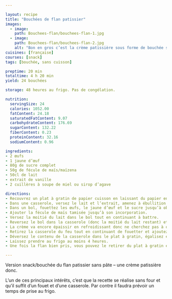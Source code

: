 ```yaml
---

layout: recipe
title: "Bouchées de flan patissier"
images:
  - image:
    path: Bouchees-flan/bouchees-flan-1.jpg
  - image:
    path: Bouchees-flan/bouchees-flan-2.jpg
    alt: "Bon en gros c’est la crème patissière sous forme de bouchée solide, rien de plus, rien de moins. Mais si tu aimes le flan patissier, tu vas adorer."
cuisines: [française]
courses: [snack]
tags: [bouchée, sans cuisson]

preptime: 20 min 
totaltime: 4 h 20 min
yield: 24 bouchées

storage: 48 heures au frigo. Pas de congélation.

nutrition:
  servingSize: 24
  calories: 1052.00
  fatContent: 24.18
  saturatedFatContent: 9.07
  carbohydrateContent: 176.69
  sugarContent: 132.22
  fiberContent: 0.23
  proteinContent: 32.16
  sodiumContent: 0.96

ingredients:
- 2 œufs 
- 1 jaune d’œuf
- 80g de sucre complet
- 50g de fécule de maïs/maïzena
- 50cl de lait
- extrait de vanille
- 2 cuillères à soupe de miel ou sirop d’agave

directions:
- Recouvrez un plat à gratin de papier cuisson en laissant du papier en plus sur 2 côtés pour pouvoir le soulever plus facilement. Assurez-vous qu’il puisse aller au frigo.
- Dans une casserole, versez le lait et l’extrait, amenez à ébullition puis coupez le feu et laissez infuser jusqu’à ce que la casserole tiédisse.
- Dans un bol, fouettez les œufs, le jaune d’œuf et le sucre jusqu’à obtenir une petite mousse en surface.
- Ajouter la fécule de maïs tamisée jusqu’à son incorporation.
- Versez la moitié du lait dans le bol tout en continuant à battre.
- Reversez le bol dans la casserole (donc la moitié du lait restant) et faites épaissir à feu doux en ne cessant jamais de fouetter.
- La crème va encore épaissir en refroidissant donc ne cherchez pas à obtenir une crème trop dense sur le feu.
- Retirez la casserole du feu tout en continuant de fouetter et ajoutez le miel. Mélangez.
- Déversez le contenu de la casserole dans le plat à gratin, égalisez et lissez.
- Laissez prendre au frigo au moins 4 heures.
- Une fois la flan bien pris, vous pouvez le retirer du plat à gratin et le découper en petits dés.

---
```


Version snack/bouchée du flan patissier sans pâte – une crème patissière donc.

L’un de ces principaux intérêts, c’est que la recette se réalise sans four et qu’il suffit d’un fouet et d’une casserole. Par contre il faudra prévoir un temps de prise au frigo.